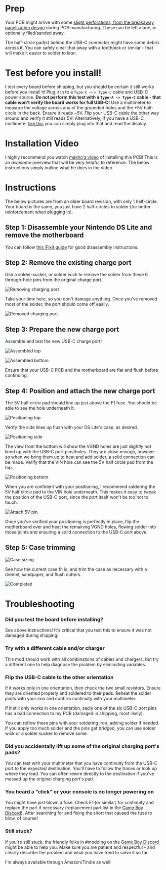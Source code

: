 # Prep

Your PCB might arrive with some [slight perforations, from the breakaway panelization design](https://github.com/rorosaurus/gba-sp-usb-c/blob/master/images/breakaway-perforations.jpg) during PCB manufacturing. These can be left alone, or optionally filed/sanded away.

The half-circle pad(s) behind the USB-C connector might have some debris across it. You can safely clear that away with a toothpick or similar - that will make it easier to solder to later.

# Test before you install!

I test every board before shipping, but you should be certain it still works before you install it! Plug it in to a ````Type-C <-> Type-C```` cable and USB-C power source. **Do not perform this test with a ````Type-A -> Type-C```` cable - that cable won't verify the board works for full USB-C!** Use a multimeter to measure the voltage across any of the grounded holes and the +5V half-circle in the back. Ensure it reads ~5V. Flip your USB-C cable the other way around and verify it still reads 5V! Alternatively, if you have a USB-C multimeter [like this](https://smile.amazon.com/gp/product/B07X3HST7V/) you can simply plug into that and read the display.

# Installation Video

I highly recommend you watch [makho's video](https://www.youtube.com/watch?v=SoghQUyFCGM) of installing this PCB! This is an *awesome* overview that will be very helpful to reference. The below instructions simply outline what he does in the video.

# Instructions

The below pictures are from an older board revision, with only 1 half-circle. Your board is the same, you just have 2 half-circles to solder (for better reinforcement when plugging in).

## Step 1: Disassemble your Nintendo DS Lite and remove the motherboard

You can follow [this iFixit guide](https://www.ifixit.com/Guide/Nintendo+DS+Lite+Motherboard+Replacement/4784) for good disassembly instructions.

## Step 2: Remove the existing charge port

Use a solder-sucker, or solder wick to remove the solder from these 6 through-hole pins from the original charge port.

![Removing charging port](https://github.com/rorosaurus/nds-lite-usb-c/blob/master/images/removing-charging-port.jpg)

Take your time here, so you don't damage anything. Once you've removed most of the solder, the port should come off easily.

![Removed charging port](https://github.com/rorosaurus/nds-lite-usb-c/blob/master/images/removed-charging-port.jpg)

## Step 3: Prepare the new charge port

Assemble and test the new USB-C charge port!

![Assembled top](https://github.com/rorosaurus/nds-lite-usb-c/blob/master/images/assembled-top.jpg)

![Assembled bottom](https://github.com/rorosaurus/nds-lite-usb-c/blob/master/images/assembled-bottom.jpg)

Ensure that your USB-C PCB and the motherboard are flat and flush before continuing.

## Step 4: Position and attach the new charge port

The 5V half circle pad should line up just above the F1 fuse. You should be able to see the hole underneath it.

![Positioning top](https://github.com/rorosaurus/nds-lite-usb-c/blob/master/images/positioning-top.jpg)

Verify the side lines up flush with your DS Lite's case, as desired.

![Positioning side](https://github.com/rorosaurus/nds-lite-usb-c/blob/master/images/positioning-side.jpg)

The view from the bottom will show the VGND holes are just *slightly* not lined up with the USB-C port pins/holes. They are close enough, however - so when we bring them up to heat and add solder, a solid connection can be made. Verify that the VIN hole can see the 5V half circle pad from the top.

![Positioning bottom](https://github.com/rorosaurus/nds-lite-usb-c/blob/master/images/positioning-bottom.jpg)

When you are confident with your positioning, I recommend soldering the 5V half circle pad to the VIN hole underneath. This makes it easy to tweak the position of the USB-C port, since the port itself won't be too hot to touch.

![Attach 5V pin](https://github.com/rorosaurus/nds-lite-usb-c/blob/master/images/attach-5v-pin.jpg)

Once you've verified your positioning is perfectly in place, flip the motherboard over and heat the remaining VGND holes, flowing solder into those joints and ensuring a solid connection to the USB-C port above.

## Step 5: Case trimming

![Case sizing](https://github.com/rorosaurus/nds-lite-usb-c/blob/master/images/case-sizing.jpg)

See how the current case fit is, and trim the case as necessary with a dremel, sandpaper, and flush cutters.

![Completed](https://github.com/rorosaurus/nds-lite-usb-c/blob/master/images/completed.jpg)

# Troubleshooting

### Did you test the board before installing?

See above instructions! It's critical that you test this to ensure it was not damaged during shipping!

### Try with a different cable and/or charger

This mod should work with all combinations of cables and chargers, but try a different one to help diagnose the problem by eliminating variables.

### Flip the USB-C cable to the other orientation

If it works only in one orientation, then check the two small resistors. Ensure they are oriented properly and soldered to their pads. Reheat the solder joints with your iron and confirm continuity with your multimeter.

If it still only works in one orientation, sadly one of the six USB-C port pins has a bad connection to my PCB (damaged in shipping, most likely).

You can reflow these pins with your soldering iron, adding solder if needed. If you apply too much solder and the pins get bridged, you can use solder wick or a solder sucker to remove some.


### Did you accidentally lift up some of the original charging port's pads?

You can test with your multimeter that you have continuity from the USB-C port to the expected destination. You'll have to follow the traces or look up where they lead. You can often rewire directly to the destination if you've messed up the original charging port's pad.

### You heard a "click" or your console is no longer powering on

You might have just blown a fuse. Check F1 (or similar) for continuity and replace the part if necessary (replacement part list in the [Game Boy Discord](https://discord.gg/gameboy)). After searching for and fixing the short that caused the fuse to blow, of course!

### Still stuck?

If you're still stuck, the friendly folks in #modding on the [Game Boy Discord](https://discord.gg/gameboy) might be able to help you. Make sure you are patient and respectful - and clearly describe the problem and what you have tried to solve it so far.

I'm always available through Amazon/Tindie as well!